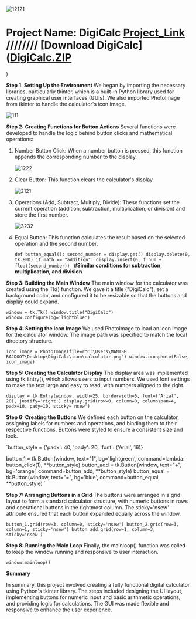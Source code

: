 ![12121](https://github.com/user-attachments/assets/f5bcc48a-92ef-4d1b-8bb4-b714e80c9411)



# Project Name: DigiCalc [Project_Link](https://github.com/manishrajdoot/DigiCalc)  //////// [Download DigiCalc]([DigiCalc.ZIP](https://github.com/user-attachments/files/17241904/DigiCalc.ZIP)
)


**Step 1: Setting Up the Environment**
We began by importing the necessary libraries, particularly tkinter, which is a built-in Python library used for creating graphical user interfaces (GUIs). We also imported PhotoImage from tkinter to handle the calculator's icon image.

  ![111](https://github.com/user-attachments/assets/b9927fc6-5f90-4884-9401-c593da638048)




**Step 2: Creating Functions for Button Actions**
Several functions were developed to handle the logic behind button clicks and mathematical operations:

1. Number Button Click: When a number button is pressed, this function appends the corresponding number to the display.

   ![1222](https://github.com/user-attachments/assets/51a17983-73b8-476b-b8da-177ba1c232f2)


2. Clear Button: This function clears the calculator's display.
   
   ![2121](https://github.com/user-attachments/assets/9c62e5d8-9bb8-4ed5-a042-1648f0687969)

3. Operations (Add, Subtract, Multiply, Divide): These functions set the current operation (addition, subtraction, multiplication, or division) and store the first number.

    ![3232](https://github.com/user-attachments/assets/6619fba7-1ffe-4591-86f5-0ceb02f54060)

4. Equal Button: This function calculates the result based on the selected operation and the second number.

   `def button_equal():
    second_number = display.get()
    display.delete(0, tk.END)
    if math == "addition":
        display.insert(0, f_num + float(second_number))
`
   **#Similar conditions for subtraction, multiplication, and division**
   

**Step 3: Building the Main Window**
The main window for the calculator was created using the Tk() function. We gave it a title ("DigiCalc"), set a background color, and configured it to be resizable so that the buttons and display could expand.

`window = tk.Tk()
window.title("DigiCalc")
window.configure(bg='lightblue')
`

**Step 4: Setting the Icon Image**
We used PhotoImage to load an icon image for the calculator window. The image path was specified to match the local directory structure.

`icon_image = PhotoImage(file=r"C:\Users\MANISH RAJDOOT\Desktop\DigiCalc\icon\calculator.png")
window.iconphoto(False, icon_image)
`

**Step 5: Creating the Calculator Display**
The display area was implemented using tk.Entry(), which allows users to input numbers. We used font settings to make the text large and easy to read, with numbers aligned to the right.

`display = tk.Entry(window, width=25, borderwidth=5, font=('Arial', 20), justify='right')
display.grid(row=0, column=0, columnspan=4, padx=10, pady=10, sticky='nsew')
`


**Step 6: Creating the Buttons**
We defined each button on the calculator, assigning labels for numbers and operations, and binding them to their respective functions. Buttons were styled to ensure a consistent size and look.


`button_style = {'padx': 40, 'pady': 20, 'font': ('Arial', 16)}

button_1 = tk.Button(window, text="1", bg='lightgreen', command=lambda: button_click(1), **button_style)
button_add = tk.Button(window, text="+", bg='orange', command=button_add, **button_style)
button_equal = tk.Button(window, text="=", bg='blue', command=button_equal, **button_style)
`


**Step 7: Arranging Buttons in a Grid**
The buttons were arranged in a grid layout to form a standard calculator structure, with numeric buttons in rows and operational buttons in the rightmost column. The sticky='nsew' attribute ensured that each button expanded equally across the window.

`button_1.grid(row=3, column=0, sticky='nsew')
button_2.grid(row=3, column=1, sticky='nsew')
button_add.grid(row=1, column=3, sticky='nsew')
`

**Step 8: Running the Main Loop**
Finally, the mainloop() function was called to keep the window running and responsive to user interaction.

`window.mainloop()
`


**Summary**

In summary, this project involved creating a fully functional digital calculator using Python's tkinter library. The steps included designing the UI layout, implementing buttons for numeric input and basic arithmetic operations, and providing logic for calculations. The GUI was made flexible and responsive to enhance the user experience.



